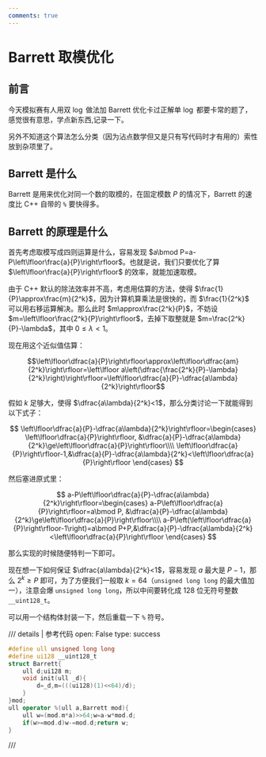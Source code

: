 ```yaml
---
comments: true
---
```


# Barrett 取模优化

## 前言

今天模拟赛有人用双 $\log$ 做法加 Barrett 优化卡过正解单 $\log$ 都要卡常的题了，感觉很有意思，学点新东西,记录一下。

另外不知道这个算法怎么分类（因为沾点数学但又是只有写代码时才有用的）索性放到杂项里了。

## Barrett 是什么

Barrett 是用来优化对同一个数的取模的，在固定模数 $P$ 的情况下，Barrett 的速度比 C++ 自带的 `%` 要快得多。

## Barrett 的原理是什么

首先考虑取模写成四则运算是什么，容易发现 $a\bmod P=a-P\left\lfloor\frac{a}{P}\right\rfloor$。也就是说，我们只要优化了算 $\left\lfloor\frac{a}{P}\right\rfloor$ 的效率，就能加速取模。

由于 C++ 默认的除法效率并不高，考虑用估算的方法，使得 $\frac{1}{P}\approx\frac{m}{2^k}$，因为计算机算乘法是很快的，而 $\frac{1}{2^k}$ 可以用右移运算解决。那么此时 $m\approx\frac{2^k}{P}$，不妨设 $m=\left\lfloor\frac{2^k}{P}\right\rfloor$，去掉下取整就是 $m=\frac{2^k}{P}-\lambda$，其中 $0\le \lambda<1$。

现在用这个近似值估算：

$$\left\lfloor\dfrac{a}{P}\right\rfloor\approx\left\lfloor\dfrac{am}{2^k}\right\rfloor=\left\lfloor a\left(\dfrac{\frac{2^k}{P}-\lambda}{2^k}\right)\right\rfloor=\left\lfloor\dfrac{a}{P}-\dfrac{a\lambda}{2^k}\right\rfloor$$

假如 $k$ 足够大，使得 $\dfrac{a\lambda}{2^k}<1$，那么分类讨论一下就能得到以下式子：

$$
\left\lfloor\dfrac{a}{P}-\dfrac{a\lambda}{2^k}\right\rfloor=\begin{cases}
\left\lfloor\dfrac{a}{P}\right\rfloor, &\dfrac{a}{P}-\dfrac{a\lambda}{2^k}\ge\left\lfloor\dfrac{a}{P}\right\rfloor\\\\
\left\lfloor\dfrac{a}{P}\right\rfloor-1,&\dfrac{a}{P}-\dfrac{a\lambda}{2^k}<\left\lfloor\dfrac{a}{P}\right\rfloor
\end{cases}
$$

然后塞进原式里：

$$
a-P\left\lfloor\dfrac{a}{P}-\dfrac{a\lambda}{2^k}\right\rfloor=\begin{cases}
a-P\left\lfloor\dfrac{a}{P}\right\rfloor=a\bmod P, &\dfrac{a}{P}-\dfrac{a\lambda}{2^k}\ge\left\lfloor\dfrac{a}{P}\right\rfloor\\\\
a-P\left(\left\lfloor\dfrac{a}{P}\right\rfloor-1\right)=a\bmod P+P,&\dfrac{a}{P}-\dfrac{a\lambda}{2^k}<\left\lfloor\dfrac{a}{P}\right\rfloor
\end{cases}
$$

那么实现的时候随便特判一下即可。

现在想一下如何保证 $\dfrac{a\lambda}{2^k}<1$，容易发现 $a$ 最大是 $P-1$，那么 $2^k\ge P$ 即可，为了方便我们一般取 $k=64$（`unsigned long long` 的最大值加一），注意会爆 `unsigned long long`，所以中间要转化成 128 位无符号整数 `__uint128_t`。

可以用一个结构体封装一下，然后重载一下 `%` 符号。

/// details | 参考代码
    open: False
    type: success

```cpp
#define ull unsigned long long 
#define ui128 __uint128_t
struct Barrett{
    ull d;ui128 m;
    void init(ull _d){
        d=_d,m=(((ui128)(1)<<64)/d);
    }
}mod;
ull operator %(ull a,Barrett mod){
    ull w=(mod.m*a)>>64;w=a-w*mod.d;
    if(w>=mod.d)w-=mod.d;return w;
}
```

///